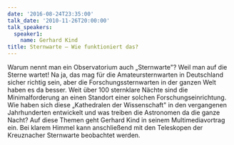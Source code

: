 ```yaml
---
date: '2016-08-24T23:35:00'
talk_date: '2010-11-26T20:00:00'
talk_speakers:
  speaker1:
    name: Gerhard Kind
title: Sternwarte – Wie funktioniert das?
---
```

Warum nennt man ein Observatorium auch „Sternwarte"? Weil man auf die Sterne wartet!
Na ja, das mag für die Amateursternwarten in Deutschland sicher richtig sein, aber die Forschungssternwarten in der ganzen Welt haben es da besser. Weit über 100 sternklare Nächte sind die Minimalforderung an einen Standort einer solchen Forschungseinrichtung.
Wie haben sich diese „Kathedralen der Wissenschaft" in den vergangenen Jahrhunderten
entwickelt und was treiben die Astronomen da die ganze Nacht? Auf diese Themen geht Gerhard Kind in seinem Multimediavortrag ein. Bei klarem Himmel kann anschließend mit den Teleskopen der Kreuznacher Sternwarte beobachtet werden.